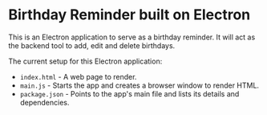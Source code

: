 # Birthday Reminder built on Electron

This is an Electron application to serve as a birthday reminder. It will act as the backend tool to add, edit and delete birthdays.

The current setup for this Electron application: 

- `index.html` - A web page to render.
- `main.js` - Starts the app and creates a browser window to render HTML.
- `package.json` - Points to the app's main file and lists its details and dependencies.
